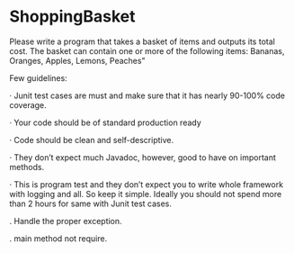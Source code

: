 # ShoppingBasket
Please write a program that takes a basket of items and outputs its total cost.
The basket can contain one or more of the following items: Bananas, Oranges, Apples, Lemons, Peaches"

Few guidelines:

·         Junit test cases are must and make sure that it has nearly 90-100% code coverage.

·         Your code should be of standard production ready

·         Code should be clean and self-descriptive.

·         They don’t  expect much Javadoc, however, good to have on important methods.

·         This is program test and they don’t expect you to write whole framework with logging and all. So keep it simple. Ideally you should not spend more than 2 hours for same with Junit test cases.

.       Handle the proper exception.

.     main method not require.
